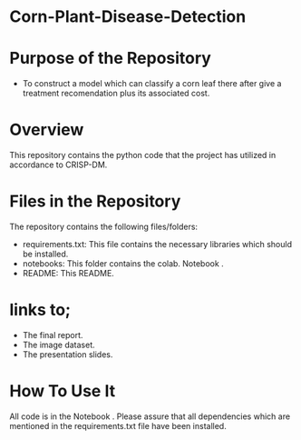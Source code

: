 # Corn-Plant-Disease-Detection

# Purpose of the Repository
* To construct a model which can classify a corn leaf  there after give a treatment recomendation plus its associated cost.

# Overview

This repository contains the python code that the project has utilized in accordance to CRISP-DM.

# Files in the Repository
The repository contains the following files/folders:
* requirements.txt: This file contains the necessary libraries which should be installed.
* notebooks: This folder contains the colab. Notebook . 
* README: This README.
# links to;
 * The final report.
 * The image dataset.
 * The presentation slides.
# How To Use It
All code is in the  Notebook . Please assure that all dependencies which are mentioned in the requirements.txt file have been installed. 
